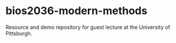 # bios2036-modern-methods
Resource and demo repository for guest lecture at the University of Pittsburgh.
